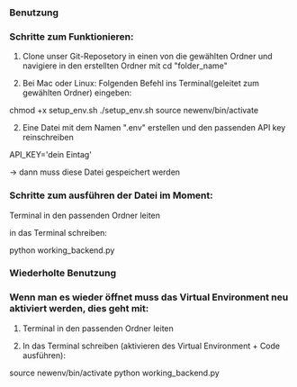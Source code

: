 
### Benutzung 

### Schritte zum Funktionieren: 

1. Clone unser Git-Reposetory in einen von die gewählten Ordner und navigiere in den erstellten Ordner mit cd "folder_name"

2. Bei Mac oder Linux: Folgenden Befehl ins Terminal(geleitet zum gewählten Ordner) eingeben: 

chmod +x setup_env.sh
./setup_env.sh
source newenv/bin/activate

2. Eine Datei mit dem Namen ".env" erstellen und den passenden API key reinschreiben
   
API_KEY='dein Eintag'

 -> dann muss diese Datei gespeichert werden

### Schritte zum ausführen der Datei im Moment: 

Terminal in den passenden Ordner leiten 

in das Terminal schreiben: 

python working_backend.py

### Wiederholte Benutzung

### Wenn man es wieder öffnet muss das Virtual Environment neu aktiviert werden, dies geht mit: 

1. Terminal in den passenden Ordner leiten 

2. In das Terminal schreiben (aktivieren des Virtual Environment + Code ausführen): 

source newenv/bin/activate
python working_backend.py


